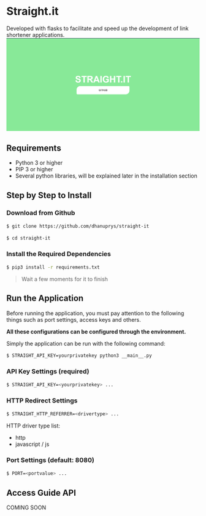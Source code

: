 # Straight.it
Developed with flasks to facilitate and speed up the development of link shortener applications.
![logo](https://raw.githubusercontent.com/dhanuprys/arts/master/straight-it-logo.png)

## Requirements
- Python 3 or higher
- PIP 3 or higher
- Several python libraries, will be explained later in the installation section

## Step by Step to Install
### Download from Github
```bash
$ git clone https://github.com/dhanuprys/straight-it
```

```bash
$ cd straight-it
```

### Install the Required Dependencies
```bash
$ pip3 install -r requirements.txt
```

> Wait a few moments for it to finish

## Run the Application
Before running the application, you must pay attention to the following things such as port settings, 
access keys and others. 

**All these configurations can be configured through the environment.**

Simply the application can be run with the following command:
```bash
$ STRAIGHT_API_KEY=yourprivatekey python3 __main__.py
```

### API Key Settings (required)
```bash
$ STRAIGHT_API_KEY=<yourprivatekey> ...
```

### HTTP Redirect Settings
```bash
$ STRAIGHT_HTTP_REFERRER=<drivertype> ...
```

HTTP driver type list:
- http
- javascript / js

### Port Settings (default: 8080)
```bash
$ PORT=<portvalue> ...
```

## Access Guide API
COMING SOON
